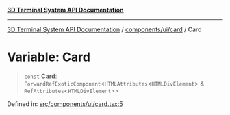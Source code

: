 [**3D Terminal System API Documentation**](../../../../README.md)

***

[3D Terminal System API Documentation](../../../../README.md) / [components/ui/card](../README.md) / Card

# Variable: Card

> `const` **Card**: `ForwardRefExoticComponent`\<`HTMLAttributes`\<`HTMLDivElement`\> & `RefAttributes`\<`HTMLDivElement`\>\>

Defined in: [src/components/ui/card.tsx:5](https://github.com/Dicommunitas/ThreeJS_Terminal_3D/blob/fa305a5866f8e322e02a0c9af5d13b645eb5703c/src/components/ui/card.tsx#L5)
